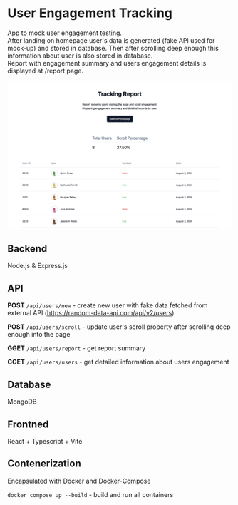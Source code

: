# User Engagement Tracking

App to mock user engagement testing.  
After landing on homepage user's data is generated (fake API used for mock-up) and stored in database. Then after scrolling deep enough this information about user is also stored in database.  
Report with engagement summary and users engagement details is displayed at /report page.

![User Tracking](./frontend/public/user-tracking.png)

## Backend

Node.js & Express.js

## API

**POST** `/api/users/new` - create new user with fake data fetched from external API (https://random-data-api.com/api/v2/users)

**POST** `/api/users/scroll` - update user's scroll property after scrolling deep enough into the page

**GGET** `/api/users/report` - get report summary

**GGET** `/api/users/users` - get detailed information about users engagement

## Database

MongoDB

## Frontned

React + Typescript + Vite

## Contenerization

Encapsulated with Docker and Docker-Compose

`docker compose up --build` - build and run all containers
